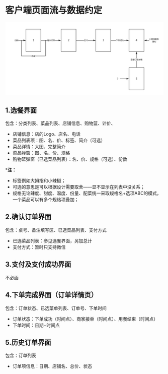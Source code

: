 # 客户端页面流与数据约定

![客户端页面流](../../image/客户端页面流.png)

## 1.选餐界面
包含：分类列表、菜品列表、店铺信息、购物篮、计价、

  - 店铺信息：店的Logo、店名、电话
  - 菜品列表项：图、名、价、标签、简介（可选）
  - 菜品详情：大图、完整简介
  - 菜品弹窗：图、名、价、规格
  - 购物篮弹窗（已选菜品列表）：名、价、规格（可选）、份数

***注：** 
  - 标签例如大拇指和小辣椒；
  - 可选的意思是可以根据设计需要取舍——显不显示在列表中没关系；
  - 规格无论辣度、甜度、温度、份量、配菜统一采取规格名+选项ABC的模式，一个菜品可以有多个规格项叠加；

## 2.确认订单界面
包含：桌号、备注填写区、已选菜品列表、支付方式

  - 已选菜品列表：参见选餐界面，另加总计
  - 支付方式：暂时只支持微信

## 3.支付及支付成功界面
不必画

## 4.下单完成界面（订单详情页）
包含：订单状态、已选菜单列表、订单号、下单时间

  - 订单状态：下单成功（时间点）、商家接单（时间点）、用餐结束（时间点）
  - 下单时间：日期+时间点

## 5.历史订单界面
包含：订单列表
  - 订单项信息：日期、店铺名、总价、状态
